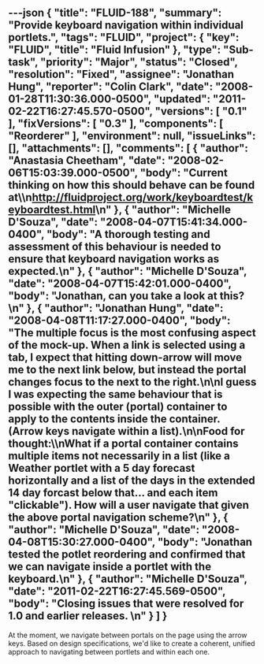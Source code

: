 ---json
{
  "title": "FLUID-188",
  "summary": "Provide keyboard navigation within individual portlets.",
  "tags": "FLUID",
  "project": {
    "key": "FLUID",
    "title": "Fluid Infusion"
  },
  "type": "Sub-task",
  "priority": "Major",
  "status": "Closed",
  "resolution": "Fixed",
  "assignee": "Jonathan Hung",
  "reporter": "Colin Clark",
  "date": "2008-01-28T11:30:36.000-0500",
  "updated": "2011-02-22T16:27:45.570-0500",
  "versions": [
    "0.1"
  ],
  "fixVersions": [
    "0.3"
  ],
  "components": [
    "Reorderer"
  ],
  "environment": null,
  "issueLinks": [],
  "attachments": [],
  "comments": [
    {
      "author": "Anastasia Cheetham",
      "date": "2008-02-06T15:03:39.000-0500",
      "body": "Current thinking on how this should behave can be found at\\\n<http://fluidproject.org/work/keyboardtest/keyboardtest.html>\n"
    },
    {
      "author": "Michelle D'Souza",
      "date": "2008-04-07T15:41:34.000-0400",
      "body": "A thorough testing and assessment of this behaviour is needed to ensure that keyboard navigation works as expected.\n"
    },
    {
      "author": "Michelle D'Souza",
      "date": "2008-04-07T15:42:01.000-0400",
      "body": "Jonathan, can you take a look at this?\n"
    },
    {
      "author": "Jonathan Hung",
      "date": "2008-04-08T11:17:27.000-0400",
      "body": "The multiple focus is the most confusing aspect of the mock-up. When a link is selected using a tab, I expect that hitting down-arrow will move me to the next link below, but instead the portal changes focus to the next to the right.\n\nI guess I was expecting the same behaviour that is possible with the outer (portal) container to apply to the contents inside the container. (Arrow keys navigate within a list).\n\nFood for thought:\\\nWhat if a portal container contains multiple items not necessarily in a list (like a Weather portlet with a 5 day forecast horizontally and a list of the days in the extended 14 day forcast below that... and each item \"clickable\"). How will a user navigate that given the above portal navigation scheme?\n"
    },
    {
      "author": "Michelle D'Souza",
      "date": "2008-04-08T15:30:27.000-0400",
      "body": "Jonathan tested the potlet reordering and confirmed that we can navigate inside a portlet with the keyboard.\n"
    },
    {
      "author": "Michelle D'Souza",
      "date": "2011-02-22T16:27:45.569-0500",
      "body": "Closing issues that were resolved for 1.0 and earlier releases.&#x20;\n"
    }
  ]
}
---
At the moment, we navigate between portals on the page using the arrow keys. Based on design specifications, we'd like to create a coherent, unified approach to navigating between portlets and within each one.

        